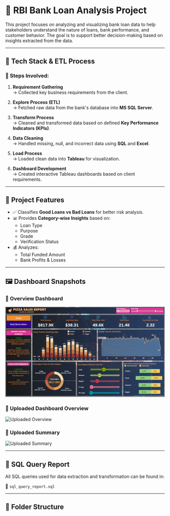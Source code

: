 # 🏦 RBI Bank Loan Analysis Project

This project focuses on analyzing and visualizing bank loan data to help stakeholders understand the nature of loans, bank performance, and customer behavior. The goal is to support better decision-making based on insights extracted from the data.

---

## 🔧 Tech Stack & ETL Process

### 📌 Steps Involved:

1. **Requirement Gathering**  
   → Collected key business requirements from the client.

2. **Explore Process (ETL)**  
   → Fetched raw data from the bank's database into **MS SQL Server**.

3. **Transform Process**  
   → Cleaned and transformed data based on defined **Key Performance Indicators (KPIs)**.

4. **Data Cleaning**  
   → Handled missing, null, and incorrect data using **SQL** and **Excel**.

5. **Load Process**  
   → Loaded clean data into **Tableau** for visualization.

6. **Dashboard Development**  
   → Created interactive Tableau dashboards based on client requirements.

---

## 🚀 Project Features

- ✅ Classifies **Good Loans vs Bad Loans** for better risk analysis.
- 📊 Provides **Category-wise Insights** based on:
  - Loan Type
  - Purpose
  - Grade
  - Verification Status
- 💰 Analyzes:
  - Total Funded Amount
  - Bank Profits & Losses

---



## 🖼️ Dashboard Snapshots

### 📌 Overview Dashboard

![Overview Dashboard](https://github.com/Mahesh200457/Pizza-Data-Analysis/blob/main/170a3cf6-5ade-4ebf-99bf-82a52f944731.png?raw=true)

### 📌 Uploaded Dashboard Overview

![Uploaded Overview](https://raw.githubusercontent.com/Mahesh200457/Pizza-Data-Analysis/main/Screenshot%202025-06-10%20113123.png)

### 📌 Uploaded Summary

![Uploaded Summary]([https://raw.githubusercontent.com/Mahesh200457/Pizza-Data-Analysis/main/Screenshot%202025-06-10%20113136.png](https://github.com/Mahesh200457/Bank-loan-Analaysis-SQL-TABLEAU-/blob/main/Screenshot%202025-06-10%20113136.png?raw=true))

---

## 🧠 SQL Query Report

All SQL queries used for data extraction and transformation can be found in:

📁 `sql_query_report.sql`

---

## 📁 Folder Structure

